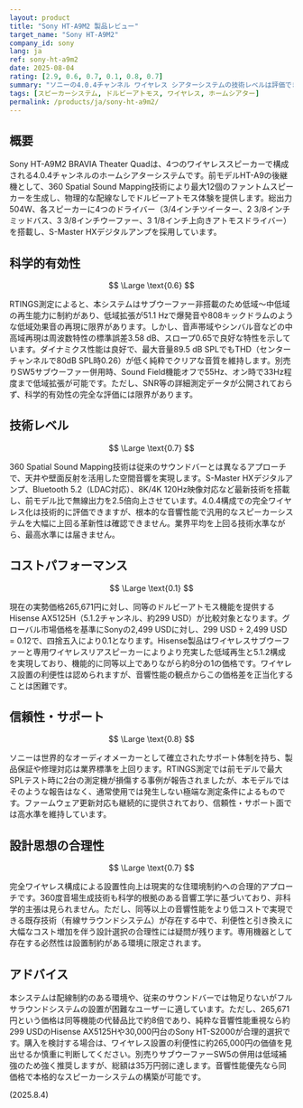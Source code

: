 ```yaml
---
layout: product
title: "Sony HT-A9M2 製品レビュー"
target_name: "Sony HT-A9M2"
company_id: sony
lang: ja
ref: sony-ht-a9m2
date: 2025-08-04
rating: [2.9, 0.6, 0.7, 0.1, 0.8, 0.7]
summary: "ソニーの4.0.4チャンネル ワイヤレス シアターシステムの技術レベルは評価できるが、同等機能の代替品と比較してコストパフォーマンスに大きな課題を抱える製品"
tags: [スピーカーシステム, ドルビーアトモス, ワイヤレス, ホームシアター]
permalink: /products/ja/sony-ht-a9m2/
---
```


## 概要

Sony HT-A9M2 BRAVIA Theater Quadは、4つのワイヤレススピーカーで構成される4.0.4チャンネルのホームシアターシステムです。前モデルHT-A9の後継機として、360 Spatial Sound Mapping技術により最大12個のファントムスピーカーを生成し、物理的な配線なしでドルビーアトモス体験を提供します。総出力504W、各スピーカーに4つのドライバー（3/4インチツイーター、2 3/8インチミッドバス、3 3/8インチウーファー、3 1/8インチ上向きアトモスドライバー）を搭載し、S-Master HXデジタルアンプを採用しています。

## 科学的有効性

$$ \Large \text{0.6} $$

RTINGS測定によると、本システムはサブウーファー非搭載のため低域〜中低域の再生能力に制約があり、低域拡張が51.1 Hzで爆発音や808キックドラムのような低域効果音の再現に限界があります。しかし、音声帯域やシンバル音などの中高域再現は周波数特性の標準誤差3.58 dB、スロープ0.65で良好な特性を示しています。ダイナミクス性能は良好で、最大音量89.5 dB SPLでもTHD（センターチャンネルで80dB SPL時0.26）が低く純粋でクリアな音質を維持します。別売りSW5サブウーファー併用時、Sound Field機能オフで55Hz、オン時で33Hz程度まで低域拡張が可能です。ただし、SNR等の詳細測定データが公開されておらず、科学的有効性の完全な評価には限界があります。

## 技術レベル

$$ \Large \text{0.7} $$

360 Spatial Sound Mapping技術は従来のサウンドバーとは異なるアプローチで、天井や壁面反射を活用した空間音響を実現します。S-Master HXデジタルアンプ、Bluetooth 5.2（LDAC対応）、8K/4K 120Hz映像対応など最新技術を搭載し、前モデル比で無線出力を2.5倍向上させています。4.0.4構成での完全ワイヤレス化は技術的に評価できますが、根本的な音響性能で汎用的なスピーカーシステムを大幅に上回る革新性は確認できません。業界平均を上回る技術水準ながら、最高水準には届きません。

## コストパフォーマンス

$$ \Large \text{0.1} $$

現在の実勢価格265,671円に対し、同等のドルビーアトモス機能を提供するHisense AX5125H（5.1.2チャンネル、約299 USD）が比較対象となります。グローバル市場価格を基準にSonyの2,499 USDに対し、299 USD ÷ 2,499 USD = 0.12で、四捨五入により0.1となります。Hisense製品はワイヤレスサブウーファーと専用ワイヤレスリアスピーカーによりより充実した低域再生と5.1.2構成を実現しており、機能的に同等以上でありながら約8分の1の価格です。ワイヤレス設置の利便性は認められますが、音響性能の観点からこの価格差を正当化することは困難です。

## 信頼性・サポート

$$ \Large \text{0.8} $$

ソニーは世界的なオーディオメーカーとして確立されたサポート体制を持ち、製品保証や修理対応は業界標準を上回ります。RTINGS測定では前モデルで最大SPLテスト時に2台の測定機が損傷する事例が報告されましたが、本モデルではそのような報告はなく、通常使用では発生しない極端な測定条件によるものです。ファームウェア更新対応も継続的に提供されており、信頼性・サポート面では高水準を維持しています。

## 設計思想の合理性

$$ \Large \text{0.7} $$

完全ワイヤレス構成による設置性向上は現実的な住環境制約への合理的アプローチです。360度音場生成技術も科学的根拠のある音響工学に基づいており、非科学的主張は見られません。ただし、同等以上の音響性能をより低コストで実現できる既存技術（有線サラウンドシステム）が存在する中で、利便性と引き換えに大幅なコスト増加を伴う設計選択の合理性には疑問が残ります。専用機器として存在する必然性は設置制約がある環境に限定されます。

## アドバイス

本システムは配線制約のある環境や、従来のサウンドバーでは物足りないがフルサラウンドシステムの設置が困難なユーザーに適しています。ただし、265,671円という価格は同等機能の代替品比で約8倍であり、純粋な音響性能重視なら約299 USDのHisense AX5125Hや30,000円台のSony HT-S2000が合理的選択です。購入を検討する場合は、ワイヤレス設置の利便性に約265,000円の価値を見出せるか慎重に判断してください。別売りサブウーファーSW5の併用は低域補強のため強く推奨しますが、総額は35万円弱に達します。音響性能優先なら同価格で本格的なスピーカーシステムの構築が可能です。

(2025.8.4)
